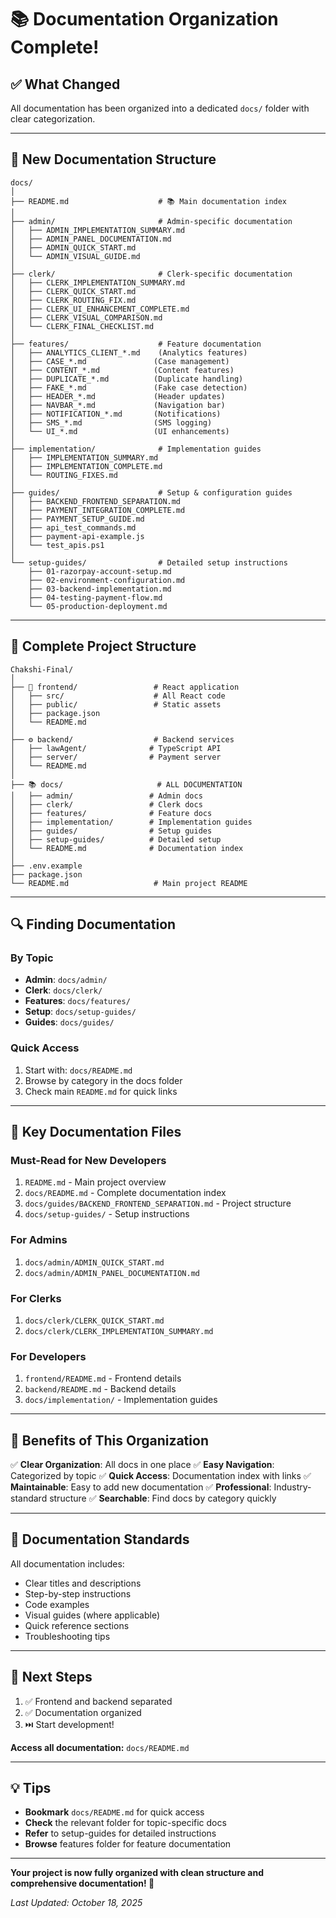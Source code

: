 # 📚 Documentation Organization Complete!

## ✅ What Changed

All documentation has been organized into a dedicated `docs/` folder with clear categorization.

---

## 📂 New Documentation Structure

```
docs/
│
├── README.md                    # 📚 Main documentation index
│
├── admin/                       # Admin-specific documentation
│   ├── ADMIN_IMPLEMENTATION_SUMMARY.md
│   ├── ADMIN_PANEL_DOCUMENTATION.md
│   ├── ADMIN_QUICK_START.md
│   └── ADMIN_VISUAL_GUIDE.md
│
├── clerk/                       # Clerk-specific documentation
│   ├── CLERK_IMPLEMENTATION_SUMMARY.md
│   ├── CLERK_QUICK_START.md
│   ├── CLERK_ROUTING_FIX.md
│   ├── CLERK_UI_ENHANCEMENT_COMPLETE.md
│   ├── CLERK_VISUAL_COMPARISON.md
│   └── CLERK_FINAL_CHECKLIST.md
│
├── features/                    # Feature documentation
│   ├── ANALYTICS_CLIENT_*.md    (Analytics features)
│   ├── CASE_*.md               (Case management)
│   ├── CONTENT_*.md            (Content features)
│   ├── DUPLICATE_*.md          (Duplicate handling)
│   ├── FAKE_*.md               (Fake case detection)
│   ├── HEADER_*.md             (Header updates)
│   ├── NAVBAR_*.md             (Navigation bar)
│   ├── NOTIFICATION_*.md       (Notifications)
│   ├── SMS_*.md                (SMS logging)
│   └── UI_*.md                 (UI enhancements)
│
├── implementation/              # Implementation guides
│   ├── IMPLEMENTATION_SUMMARY.md
│   ├── IMPLEMENTATION_COMPLETE.md
│   └── ROUTING_FIXES.md
│
├── guides/                      # Setup & configuration guides
│   ├── BACKEND_FRONTEND_SEPARATION.md
│   ├── PAYMENT_INTEGRATION_COMPLETE.md
│   ├── PAYMENT_SETUP_GUIDE.md
│   ├── api_test_commands.md
│   ├── payment-api-example.js
│   └── test_apis.ps1
│
└── setup-guides/                # Detailed setup instructions
    ├── 01-razorpay-account-setup.md
    ├── 02-environment-configuration.md
    ├── 03-backend-implementation.md
    ├── 04-testing-payment-flow.md
    └── 05-production-deployment.md
```

---

## 🎯 Complete Project Structure

```
Chakshi-Final/
│
├── 📱 frontend/                 # React application
│   ├── src/                    # All React code
│   ├── public/                 # Static assets
│   ├── package.json
│   └── README.md
│
├── ⚙️ backend/                  # Backend services
│   ├── lawAgent/              # TypeScript API
│   ├── server/                # Payment server
│   └── README.md
│
├── 📚 docs/                     # ALL DOCUMENTATION
│   ├── admin/                 # Admin docs
│   ├── clerk/                 # Clerk docs
│   ├── features/              # Feature docs
│   ├── implementation/        # Implementation guides
│   ├── guides/                # Setup guides
│   ├── setup-guides/          # Detailed setup
│   └── README.md              # Documentation index
│
├── .env.example
├── package.json
└── README.md                   # Main project README
```

---

## 🔍 Finding Documentation

### By Topic
- **Admin**: `docs/admin/`
- **Clerk**: `docs/clerk/`
- **Features**: `docs/features/`
- **Setup**: `docs/setup-guides/`
- **Guides**: `docs/guides/`

### Quick Access
1. Start with: `docs/README.md`
2. Browse by category in the docs folder
3. Check main `README.md` for quick links

---

## 📖 Key Documentation Files

### Must-Read for New Developers
1. `README.md` - Main project overview
2. `docs/README.md` - Complete documentation index
3. `docs/guides/BACKEND_FRONTEND_SEPARATION.md` - Project structure
4. `docs/setup-guides/` - Setup instructions

### For Admins
1. `docs/admin/ADMIN_QUICK_START.md`
2. `docs/admin/ADMIN_PANEL_DOCUMENTATION.md`

### For Clerks
1. `docs/clerk/CLERK_QUICK_START.md`
2. `docs/clerk/CLERK_IMPLEMENTATION_SUMMARY.md`

### For Developers
1. `frontend/README.md` - Frontend details
2. `backend/README.md` - Backend details
3. `docs/implementation/` - Implementation guides

---

## 🎨 Benefits of This Organization

✅ **Clear Organization**: All docs in one place
✅ **Easy Navigation**: Categorized by topic
✅ **Quick Access**: Documentation index with links
✅ **Maintainable**: Easy to add new documentation
✅ **Professional**: Industry-standard structure
✅ **Searchable**: Find docs by category quickly

---

## 📝 Documentation Standards

All documentation includes:
- Clear titles and descriptions
- Step-by-step instructions
- Code examples
- Visual guides (where applicable)
- Quick reference sections
- Troubleshooting tips

---

## 🚀 Next Steps

1. ✅ Frontend and backend separated
2. ✅ Documentation organized
3. ⏭️ Start development!

**Access all documentation:** `docs/README.md`

---

## 💡 Tips

- **Bookmark** `docs/README.md` for quick access
- **Check** the relevant folder for topic-specific docs
- **Refer** to setup-guides for detailed instructions
- **Browse** features folder for feature documentation

---

**Your project is now fully organized with clean structure and comprehensive documentation! 🎉**

*Last Updated: October 18, 2025*
